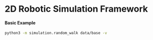 # 2D Robotic Simulation Framework

#### Basic Example

```sh
python3 -m simulation.random_walk data/base -v
```

